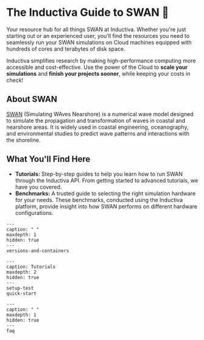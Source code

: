 # The Inductiva Guide to SWAN 🌊
Your resource hub for all things SWAN at Inductiva. Whether you're just starting out or an experienced user, you'll find the resources you need to seamlessly run your SWAN simulations on Cloud machines equipped with hundreds of cores and terabytes of disk space.

Inductiva simplifies research by making high-performance computing more accessible and cost-effective. Use the power of the Cloud to **scale your simulations** and **finish your projects sooner**, while keeping your costs in check! 

## About SWAN
[SWAN](https://swanmodel.sourceforge.io) (Simulating WAves Nearshore) is a numerical wave model designed to simulate the propagation and transformation 
of waves in coastal and nearshore areas. It is widely used in coastal 
engineering, oceanography, and environmental studies to predict wave 
patterns and interactions with the shoreline.

## What You'll Find Here
- **Tutorials:** Step-by-step guides to help you learn how to run SWAN through the Inductiva API. From getting started to advanced tutorials, we have you covered.
- **Benchmarks:** A trusted guide to selecting the right simulation hardware for your needs. These benchmarks, conducted using the Inductiva platform, provide insight into how SWAN performs on different hardware configurations.

```{toctree}
---
caption: " "
maxdepth: 1
hidden: true
---
versions-and-containers
```

```{toctree}
---
caption: Tutorials
maxdepth: 2
hidden: true
--- 
setup-test
quick-start
```

```{toctree}
---
caption: " "
maxdepth: 1
hidden: true
---
faq
```

